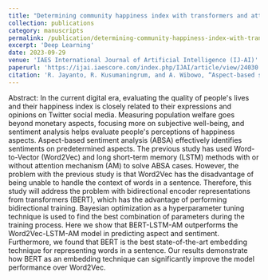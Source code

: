 ```yaml
---
title: "Determining community happiness index with transformers and attention-based deep learning"
collection: publications
category: manuscripts
permalink: /publication/determining-community-happiness-index-with-transformers-and-attention-based-deep-learning
excerpt: 'Deep Learning'
date: 2023-09-29
venue: 'IAES International Journal of Artificial Intelligence (IJ-AI)'
paperurl: 'https://ijai.iaescore.com/index.php/IJAI/article/view/24030'
citation: 'R. Jayanto, R. Kusumaningrum, and A. Wibowo, “Aspect-based sentiment analysis for hotel reviews using an improved model of long  short-term memory,” IAES International Journal of Artificial Intelligence (IJ-AI), vol. 13, no. 2,  p. 1753-1761, June 2024, doi: 10.26555/ijain.v8i3.691'
---
```


Abstract:
In the current digital era, evaluating the quality of people's lives and their happiness index is closely related to their expressions and opinions on Twitter social media. Measuring population welfare goes beyond monetary aspects, focusing more on subjective well-being, and sentiment analysis helps evaluate people's perceptions of happiness aspects. Aspect-based sentiment analysis (ABSA) effectively identifies sentiments on predetermined aspects. The previous study has used Word-to-Vector (Word2Vec) and long short-term memory (LSTM) methods with or without attention mechanism (AM) to solve ABSA cases. However, the problem with the previous study is that Word2Vec has the disadvantage of being unable to handle the context of words in a sentence. Therefore, this study will address the problem with bidirectional encoder representations from transformers (BERT), which has the advantage of performing bidirectional training. Bayesian optimization as a hyperparameter tuning technique is used to find the best combination of parameters during the training process. Here we show that BERT-LSTM-AM outperforms the Word2Vec-LSTM-AM model in predicting aspect and sentiment. Furthermore, we found that BERT is the best state-of-the-art embedding technique for representing words in a sentence. Our results demonstrate how BERT as an embedding technique can significantly improve the model performance over Word2Vec.
